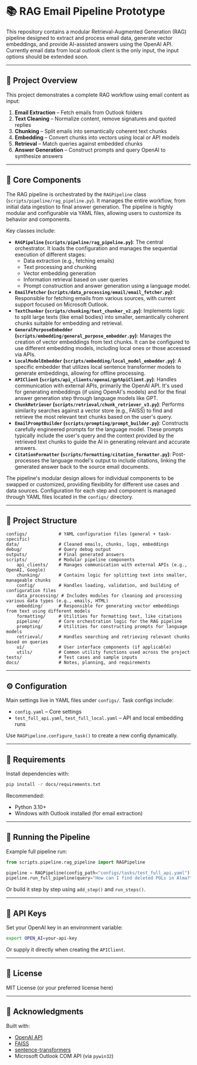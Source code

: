 # 📚 RAG Email Pipeline Prototype

This repository contains a modular Retrieval-Augmented Generation (RAG) pipeline designed to extract and process email data, generate vector embeddings, and provide AI-assisted answers using the OpenAI API. Currently email data from local outlook client is the only input, the input options should be extended soon.

---

## 🚀 Project Overview

This project demonstrates a complete RAG workflow using email content as input:

1. **Email Extraction** – Fetch emails from Outlook folders
2. **Text Cleaning** – Normalize content, remove signatures and quoted replies
3. **Chunking** – Split emails into semantically coherent text chunks
4. **Embedding** – Convert chunks into vectors using local or API models
5. **Retrieval** – Match queries against embedded chunks
6. **Answer Generation** – Construct prompts and query OpenAI to synthesize answers

---

## 🧬 Core Components

The RAG pipeline is orchestrated by the `RAGPipeline` class (`scripts/pipeline/rag_pipeline.py`). It manages the entire workflow, from initial data ingestion to final answer generation. The pipeline is highly modular and configurable via YAML files, allowing users to customize its behavior and components.

Key classes include:

-   **`RAGPipeline` (`scripts/pipeline/rag_pipeline.py`)**: The central orchestrator. It loads the configuration and manages the sequential execution of different stages:
    -   Data extraction (e.g., fetching emails)
    -   Text processing and chunking
    -   Vector embedding generation
    -   Information retrieval based on user queries
    -   Prompt construction and answer generation using a language model.
-   **`EmailFetcher` (`scripts/data_processing/email/email_fetcher.py`)**: Responsible for fetching emails from various sources, with current support focused on Microsoft Outlook.
-   **`TextChunker` (`scripts/chunking/text_chunker_v2.py`)**: Implements logic to split large texts (like email bodies) into smaller, semantically coherent chunks suitable for embedding and retrieval.
-   **`GeneralPurposeEmbedder` (`scripts/embedding/general_purpose_embedder.py`)**: Manages the creation of vector embeddings from text chunks. It can be configured to use different embedding models, including local ones or those accessed via APIs.
-   **`LocalModelEmbedder` (`scripts/embedding/local_model_embedder.py`)**: A specific embedder that utilizes local sentence transformer models to generate embeddings, allowing for offline processing.
-   **`APIClient` (`scripts/api_clients/openai/gptApiClient.py`)**: Handles communication with external APIs, primarily the OpenAI API. It's used for generating embeddings (if using OpenAI's models) and for the final answer generation step through language models like GPT.
-   **`ChunkRetriever` (`scripts/retrieval/chunk_retriever_v3.py`)**: Performs similarity searches against a vector store (e.g., FAISS) to find and retrieve the most relevant text chunks based on the user's query.
-   **`EmailPromptBuilder` (`scripts/prompting/prompt_builder.py`)**: Constructs carefully engineered prompts for the language model. These prompts typically include the user's query and the context provided by the retrieved text chunks to guide the AI in generating relevant and accurate answers.
-   **`CitationFormatter` (`scripts/formatting/citation_formatter.py`)**: Post-processes the language model's output to include citations, linking the generated answer back to the source email documents.

The pipeline's modular design allows for individual components to be swapped or customized, providing flexibility for different use cases and data sources. Configuration for each step and component is managed through YAML files located in the `configs/` directory.

---

## 🧱 Project Structure

```
configs/            # YAML configuration files (general + task-specific)
data/               # Cleaned emails, chunks, logs, embeddings
debug/              # Query debug output
outputs/            # Final generated answers
scripts/            # Modular pipeline components
    api_clients/    # Manages communication with external APIs (e.g., OpenAI, Google)
    chunking/       # Contains logic for splitting text into smaller, manageable chunks
    config/         # Handles loading, validation, and building of configuration files
    data_processing/ # Includes modules for cleaning and processing various data types (e.g., emails, HTML)
    embedding/      # Responsible for generating vector embeddings from text using different models
    formatting/     # Utilities for formatting text, like citations
    pipeline/       # Core orchestration logic for the RAG pipeline
    prompting/      # Utilities for constructing prompts for language models
    retrieval/      # Handles searching and retrieving relevant chunks based on queries
    ui/             # User interface components (if applicable)
    utils/          # Common utility functions used across the project
tests/              # Test cases and sample inputs
docs/               # Notes, planning, and requirements
```

---

## ⚙️ Configuration

Main settings live in YAML files under `configs/`. Task configs include:
- `config.yaml` – Core settings
- `test_full_api.yaml`, `test_full_local.yaml` – API and local embedding runs

Use `RAGPipeline.configure_task()` to create a new config dynamically.

---

## 🔧 Requirements

Install dependencies with:

```bash
pip install -r docs/requirements.txt
```

Recommended:
- Python 3.10+
- Windows with Outlook installed (for email extraction)

---

## 🧪 Running the Pipeline

Example full pipeline run:

```python
from scripts.pipeline.rag_pipeline import RAGPipeline

pipeline = RAGPipeline(config_path="configs/tasks/test_full_api.yaml")
pipeline.run_full_pipeline(query="How can I find deleted POLs in Alma?")
```

Or build it step by step using `add_step()` and `run_steps()`.

---

## 🔐 API Keys

Set your OpenAI key in an environment variable:

```bash
export OPEN_AI=your-api-key
```

Or supply it directly when creating the `APIClient`.

---

## 📄 License

MIT License (or your preferred license here)

---

## 🤝 Acknowledgments

Built with:
- [OpenAI API](https://platform.openai.com/)
- [FAISS](https://github.com/facebookresearch/faiss)
- [sentence-transformers](https://www.sbert.net/)
- Microsoft Outlook COM API (via `pywin32`)
